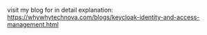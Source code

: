 visit my blog for in detail explanation: https://whywhytechnova.com/blogs/keycloak-identity-and-access-management.html
